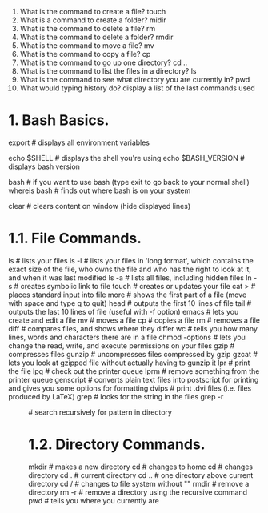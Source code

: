 1. What is the command to create a file?
touch 
2. What is a command to create a folder?
midir
3. What is the command to delete a file?
rm
4. What is the command to delete a folder?
rmdir 
5. What is the command to move a file?
mv
6. What is the command to copy a file?
cp
7. What is the command to go up one directory?
cd ..
8. What is the command to list the files in a directory?
ls
9. What is the command to see what directory you are currently in?
pwd
10. What would typing history do?
display a list of the last commands used



# 1. Bash Basics.


export              # displays all environment variables

echo $SHELL         # displays the shell you're using
echo $BASH_VERSION  # displays bash version

bash                # if you want to use bash (type exit to go back to your normal shell)
whereis bash        # finds out where bash is on your system

clear               # clears content on window (hide displayed lines)


# 1.1. File Commands.


ls                            # lists your files
ls -l                         # lists your files in 'long format', which contains the exact size of the file, who owns the file and who has the right to look at it, and when it was last modified
ls -a                         # lists all files, including hidden files
ln -s <filename> <link>       # creates symbolic link to file
touch <filename>              # creates or updates your file
cat > <filename>              # places standard input into file
more <filename>               # shows the first part of a file (move with space and type q to quit)
head <filename>               # outputs the first 10 lines of file
tail <filename>               # outputs the last 10 lines of file (useful with -f option)
emacs <filename>              # lets you create and edit a file
mv <filename1> <filename2>    # moves a file
cp <filename1> <filename2>    # copies a file
rm <filename>                 # removes a file
diff <filename1> <filename2>  # compares files, and shows where they differ
wc <filename>                 # tells you how many lines, words and characters there are in a file
chmod -options <filename>     # lets you change the read, write, and execute permissions on your files
gzip <filename>               # compresses files
gunzip <filename>             # uncompresses files compressed by gzip
gzcat <filename>              # lets you look at gzipped file without actually having to gunzip it
lpr <filename>                # print the file
lpq                           # check out the printer queue
lprm <jobnumber>              # remove something from the printer queue
genscript                     # converts plain text files into postscript for printing and gives you some options for formatting
dvips <filename>              # print .dvi files (i.e. files produced by LaTeX)
grep <pattern> <filenames>    # looks for the string in the files
grep -r <pattern> <dir>       # search recursively for pattern in directory


# 1.2. Directory Commands.


mkdir <dirname>  # makes a new directory
cd               # changes to home
cd <dirname>     # changes directory
cd .             # current directory
cd ..            # one directory above current directory
cd / <dirname>   # changes to file system without ""
rmdir <dirname>  # remove a directory
rm -r <dirname>  # remove a directory using the recursive command
pwd              # tells you where you currently are
